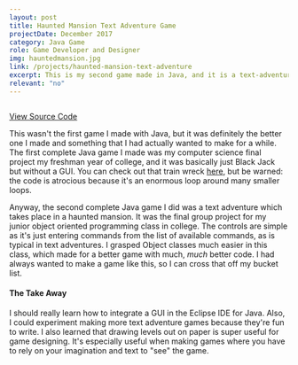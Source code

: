 ```yaml
---
layout: post
title: Haunted Mansion Text Adventure Game
projectDate: December 2017
category: Java Game
role: Game Developer and Designer
img: hauntedmansion.jpg
link: /projects/haunted-mansion-text-adventure
excerpt: This is my second game made in Java, and it is a text-adventure.
relevant: "no"
---
```


<img src="https://cozymaus.com/img/escapegame.png" alt="" class="img-fluid"/>

<p class="caption"><a href="https://github.com/cozymaus/oop-text-adventure" target="_blank">View Source Code</a></p>

<p>This wasn't the first game I made with Java, but it was definitely the better one I made and something that I had actually wanted to make for a while. The first complete Java game I made was my computer science final project my freshman year of college, and it was basically just Black Jack but without a GUI. You can check out that train wreck <a href="https://github.com/cozymaus/cs-blackjack" target="_blank">here</a>, but be warned: the code is atrocious because it's an enormous loop around many smaller loops.</p>

<p>Anyway, the second complete Java game I did was a text adventure which takes place in a haunted mansion. It was the final group project for my junior object oriented programming class in college. The controls are simple as it's just entering commands from the list of available commands, as is typical in text adventures. I grasped Object classes much easier in this class, which made for a better game with much, <em>much</em> better code. I had always wanted to make a game like this, so I can cross that off my bucket list.</p>

<h4>The Take Away</h4>

<p>I should really learn how to integrate a GUI in the Eclipse IDE for Java. Also, I could experiment making more text adventure games because they're fun to write. I also learned that drawing levels out on paper is super useful for game designing. It's especially useful when making games where you have to rely on your imagination and text to "see" the game.</p>
